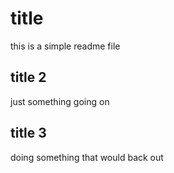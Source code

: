 # title

this is a simple readme file

## title 2

just something going on

## title 3

doing something that would back out